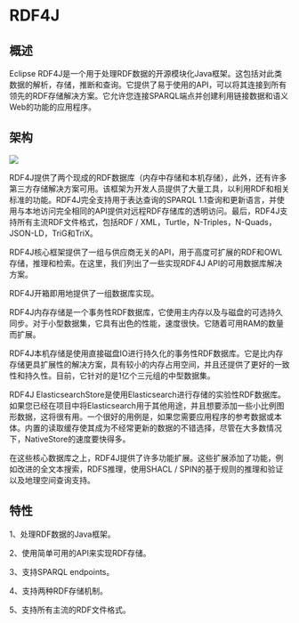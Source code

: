 # **RDF4J**
## **概述**
Eclipse RDF4J是一个用于处理RDF数据的开源模块化Java框架。这包括对此类数据的解析，存储，推断和查询。它提供了易于使用的API，可以将其连接到所有领先的RDF存储解决方案。它允许您连接SPARQL端点并创建利用链接数据和语义Web的功能的应用程序。
## **架构**
![](/images/RDF/Aspose.Words.b5e9f564-1f76-428c-8bf1-0eb8d0ef2e86.005.png)

RDF4J提供了两个现成的RDF数据库（内存中存储和本机存储），此外，还有许多第三方存储解决方案可用。该框架为开发人员提供了大量工具，以利用RDF和相关标准的功能。RDF4J完全支持用于表达查询的SPARQL 1.1查询和更新语言，并使用与本地访问完全相同的API提供对远程RDF存储库的透明访问。最后，RDF4J支持所有主流RDF文件格式，包括RDF / XML，Turtle，N-Triples，N-Quads，JSON-LD，TriG和TriX。

RDF4J核心框架提供了一组与供应商无关的API，用于高度可扩展的RDF和OWL存储，推理和检索。在这里，我们列出了一些实现RDF4J API的可用数据库解决方案。

RDF4J开箱即用地提供了一组数据库实现。

RDF4J内存存储是一个事务性RDF数据库，它使用主内存以及与磁盘的可选持久同步。对于小型数据集，它具有出色的性能，速度很快。它随着可用RAM的数量而扩展。

RDF4J本机存储是使用直接磁盘IO进行持久化的事务性RDF数据库。它是比内存存储更具扩展性的解决方案，具有较小的内存占用空间，并且还提供了更好的一致性和持久性。目前，它针对的是1亿个三元组的中型数据集。

RDF4J ElasticsearchStore是使用Elasticsearch进行存储的实验性RDF数据库。如果您已经在项目中将Elasticsearch用于其他用途，并且想要添加一些小比例图形数据，这将很有用。一个很好的用例是，如果您需要应用程序的参考数据或本体。内置的读取缓存使其成为不经常更新的数据的不错选择，尽管在大多数情况下，NativeStore的速度要快得多。

在这些核心数据库之上，RDF4J提供了许多功能扩展。这些扩展添加了功能，例如改进的全文本搜索，RDFS推理，使用SHACL / SPIN的基于规则的推理和验证以及地理空间查询支持。
## **特性**
1、处理RDF数据的Java框架。

2、使用简单可用的API来实现RDF存储。

3、支持SPARQL endpoints。

4、支持两种RDF存储机制。

5、支持所有主流的RDF文件格式。